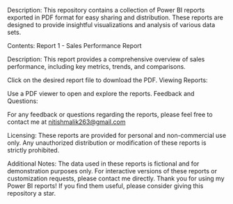 Description:
This repository contains a collection of Power BI reports exported in PDF format for easy sharing and distribution. These reports are designed to provide insightful visualizations and analysis of various data sets.

Contents:
Report 1 - Sales Performance Report

Description: This report provides a comprehensive overview of sales performance, including key metrics, trends, and comparisons.

Click on the desired report file to download the PDF.
Viewing Reports:

Use a PDF viewer to open and explore the reports.
Feedback and Questions:

For any feedback or questions regarding the reports, please feel free to contact me at nitishmalik263@gmail.com


Licensing:
These reports are provided for personal and non-commercial use only.
Any unauthorized distribution or modification of these reports is strictly prohibited.


Additional Notes:
The data used in these reports is fictional and for demonstration purposes only.
For interactive versions of these reports or customization requests, please contact me directly.
Thank you for using my Power BI reports! If you find them useful, please consider giving this repository a star.
